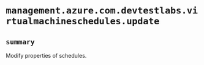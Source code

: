 # `management.azure.com.devtestlabs.virtualmachineschedules.update`

## `summary`
Modify properties of schedules.


